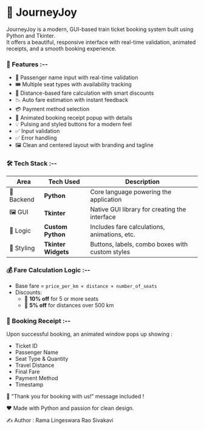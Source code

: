 # 🚆 JourneyJoy  

JourneyJoy is a modern, GUI-based train ticket booking system built using Python and Tkinter.  
It offers a beautiful, responsive interface with real-time validation, animated receipts, and a smooth booking experience.

### 🎯 Features :--

- 👤 Passenger name input with real-time validation  
- 🎟️ Multiple seat types with availability tracking  
- 📏 Distance-based fare calculation with smart discounts  
- 📉 Auto fare estimation with instant feedback  
- 💳 Payment method selection
- 📃 Animated booking receipt popup with details  
- 💡 Pulsing and styled buttons for a modern feel  
- ✅ Input validation
- ✅ Error handling  
- 🖼️ Clean and centered layout with branding and tagline  

### 🛠️ Tech Stack :--

| Area        | Tech Used            | Description                                  |
|-------------|----------------------|----------------------------------------------|
| 🐍 Backend   | **Python**           | Core language powering the application       |
| 🖼️ GUI       | **Tkinter**          | Native GUI library for creating the interface|
| 🧠 Logic     | **Custom Python**    | Includes fare calculations, animations, etc. |
| 🎨 Styling   | **Tkinter Widgets**  | Buttons, labels, combo boxes with custom styles |

### 💰 Fare Calculation Logic :--

- Base fare = `price_per_km × distance × number_of_seats`
- Discounts:
  - 🎁 **10% off** for 5 or more seats
  - 🎁 **5% off** for distances over 500 km

### 🧾 Booking Receipt :--

Upon successful booking, an animated window pops up showing :

- Ticket ID  
- Passenger Name  
- Seat Type & Quantity  
- Travel Distance  
- Final Fare  
- Payment Method  
- Timestamp
 
🎉 "Thank you for booking with us!" message included !
  
❤️ Made with Python and passion for clean design.

✍️ Author :
Rama Lingeswara Rao Sivakavi
